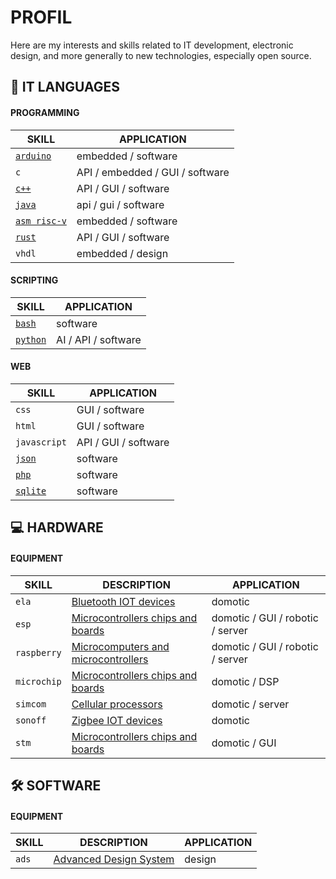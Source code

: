 # PROFIL

Here are my interests and skills related to IT development, electronic design, and more generally to new technologies, especially open source.

## 📱 IT LANGUAGES

#### PROGRAMMING

|SKILL|APPLICATION|
|-----|-----------|
|[`arduino`](https://docs.arduino.cc/language-reference/)|embedded / software|
|`c`|API / embedded / GUI / software|
|[`c++`](https://isocpp.org/)|API / GUI / software|
|[`java`](https://www.java.com/fr/)|api / gui / software|
|[`asm risc-v`](https://asm-docs.microagi.org/risc-v/riscv-asm.html)|embedded / software|
|[`rust`](https://www.rust-lang.org/fr)|API / GUI / software|
|`vhdl`|embedded / design|

#### SCRIPTING

|SKILL|APPLICATION|
|-----|-----------|
|[`bash`](https://www.gnu.org/software/bash/manual/bash.html)|software|
|[`python`](https://www.python.org/)|AI / API / software|

#### WEB

|SKILL|APPLICATION|
|-----|-----------|
|`css`|GUI / software|
|`html`|GUI / software|
|`javascript`|API / GUI / software|
|[`json`](https://www.json.org/json-fr.html)|software|
|[`php`](https://www.php.net/)|software|
|[`sqlite`](https://sqlite.org/)|software|

## 💻 HARDWARE

#### EQUIPMENT

|SKILL|DESCRIPTION|APPLICATION|
|-----|-----------|-----------|
|`ela`|[Bluetooth IOT devices](https://elainnovation.com/beacon-bluetooth/)|domotic|
|`esp`|[Microcontrollers chips and boards](https://www.espressif.com/)|domotic / GUI / robotic / server|
|`raspberry`|[Microcomputers and microcontrollers](https://www.raspberrypi.com/)|domotic / GUI / robotic / server|
|`microchip`|[Microcontrollers chips and boards](https://www.microchip.com/)|domotic / DSP|
|`simcom`|[Cellular processors](https://www.simcom.com/)|domotic / server|
|`sonoff`|[Zigbee IOT devices](https://sonoff.tech/fr-fr)|domotic|
|`stm`|[Microcontrollers chips and boards](https://www.st.com/content/st_com/en.html)|domotic / GUI|

## 🛠️ SOFTWARE

#### EQUIPMENT

|SKILL|DESCRIPTION|APPLICATION|
|-----|-----------|-----------|
|`ads`|[Advanced Design System](https://www.keysight.com/us/en/products/software/pathwave-design-software/pathwave-advanced-design-system.html)|design|
